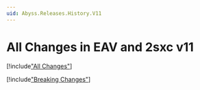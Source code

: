 ```yaml
---
uid: Abyss.Releases.History.V11
---
```


# All Changes in EAV and 2sxc v11


[!include["All Changes"](./_all11.md)]


[!include["Breaking Changes"](./_brc11.md)]